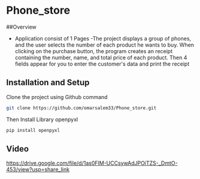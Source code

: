# Phone_store

##Overview
- Application consist of 1 Pages
-The project displays a group of phones, and the user selects the number of each product he wants to buy. When clicking on the purchase button, the program creates an receipt containing the number, name, and total price of each product.
Then 4 fields appear for you to enter the customer's data and print the receipt

## Installation and Setup
Clone the project using Github command
```Bash
git clone https://github.com/omarsalem33/Phone_store.git
```
Then Install Library openpyxl
```Bash
pip install openpyxl
```
## Video
<https://drive.google.com/file/d/1as0FIM-UCCsywAdJPOiTZS-_DmtO-453/view?usp=share_link>
